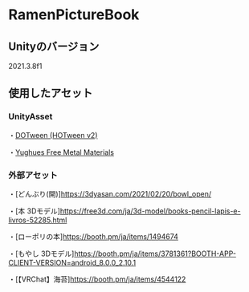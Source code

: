 # RamenPictureBook
## Unityのバージョン
2021.3.8f1

## 使用したアセット
### UnityAsset
・[DOTween (HOTween v2)](https://assetstore.unity.com/packages/tools/animation/dotween-hotween-v2-27676)

・[Yughues Free Metal Materials](https://assetstore.unity.com/packages/2d/textures-materials/metals/yughues-free-metal-materials-12949)

### 外部アセット
・[どんぶり(開)]https://3dyasan.com/2021/02/20/bowl_open/

・[本 3Dモデル]https://free3d.com/ja/3d-model/books-pencil-lapis-e-livros-52285.html

・[ローポリの本]https://booth.pm/ja/items/1494674

・[もやし 3Dモデル]https://booth.pm/ja/items/3781361?BOOTH-APP-CLIENT-VERSION=android_8.0.0_2.10.1

・[【VRChat】海苔]https://booth.pm/ja/items/4544122
